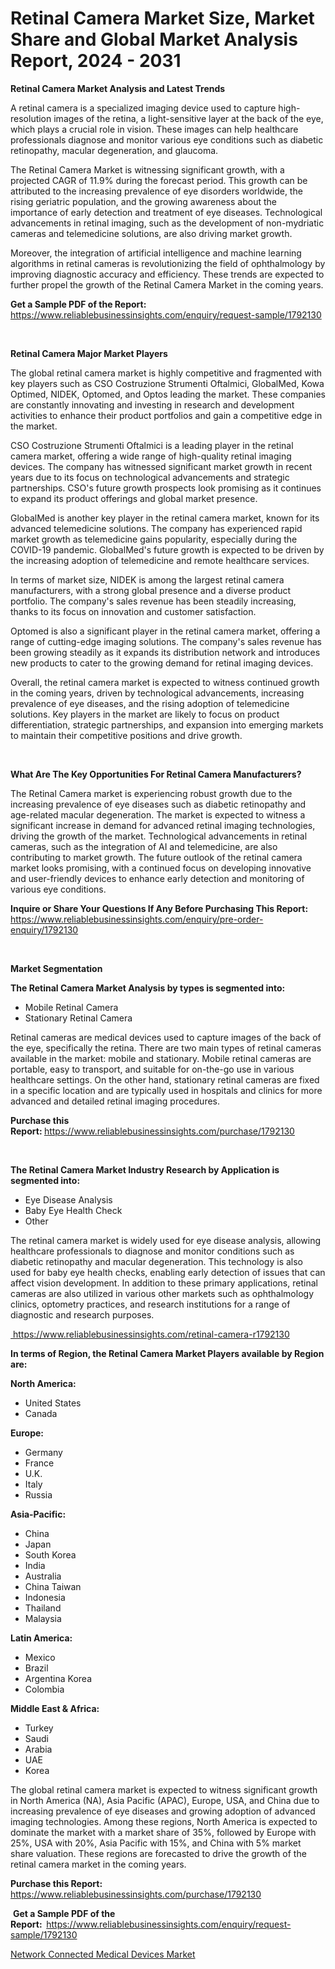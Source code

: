 <p><h1>Retinal Camera Market Size, Market Share and Global Market Analysis Report, 2024 - 2031</h1></p><p><strong>Retinal Camera Market Analysis and Latest Trends</strong></p>
<p><p>A retinal camera is a specialized imaging device used to capture high-resolution images of the retina, a light-sensitive layer at the back of the eye, which plays a crucial role in vision. These images can help healthcare professionals diagnose and monitor various eye conditions such as diabetic retinopathy, macular degeneration, and glaucoma.</p><p>The Retinal Camera Market is witnessing significant growth, with a projected CAGR of 11.9% during the forecast period. This growth can be attributed to the increasing prevalence of eye disorders worldwide, the rising geriatric population, and the growing awareness about the importance of early detection and treatment of eye diseases. Technological advancements in retinal imaging, such as the development of non-mydriatic cameras and telemedicine solutions, are also driving market growth.</p><p>Moreover, the integration of artificial intelligence and machine learning algorithms in retinal cameras is revolutionizing the field of ophthalmology by improving diagnostic accuracy and efficiency. These trends are expected to further propel the growth of the Retinal Camera Market in the coming years.</p></p>
<p><strong>Get a Sample PDF of the Report:&nbsp;</strong> <a href="https://www.reliablebusinessinsights.com/enquiry/request-sample/1792130">https://www.reliablebusinessinsights.com/enquiry/request-sample/1792130</a></p>
<p>&nbsp;</p>
<p><strong>Retinal Camera Major Market Players</strong></p>
<p><p>The global retinal camera market is highly competitive and fragmented with key players such as CSO Costruzione Strumenti Oftalmici, GlobalMed, Kowa Optimed, NIDEK, Optomed, and Optos leading the market. These companies are constantly innovating and investing in research and development activities to enhance their product portfolios and gain a competitive edge in the market.</p><p>CSO Costruzione Strumenti Oftalmici is a leading player in the retinal camera market, offering a wide range of high-quality retinal imaging devices. The company has witnessed significant market growth in recent years due to its focus on technological advancements and strategic partnerships. CSO's future growth prospects look promising as it continues to expand its product offerings and global market presence.</p><p>GlobalMed is another key player in the retinal camera market, known for its advanced telemedicine solutions. The company has experienced rapid market growth as telemedicine gains popularity, especially during the COVID-19 pandemic. GlobalMed's future growth is expected to be driven by the increasing adoption of telemedicine and remote healthcare services.</p><p>In terms of market size, NIDEK is among the largest retinal camera manufacturers, with a strong global presence and a diverse product portfolio. The company's sales revenue has been steadily increasing, thanks to its focus on innovation and customer satisfaction.</p><p>Optomed is also a significant player in the retinal camera market, offering a range of cutting-edge imaging solutions. The company's sales revenue has been growing steadily as it expands its distribution network and introduces new products to cater to the growing demand for retinal imaging devices.</p><p>Overall, the retinal camera market is expected to witness continued growth in the coming years, driven by technological advancements, increasing prevalence of eye diseases, and the rising adoption of telemedicine solutions. Key players in the market are likely to focus on product differentiation, strategic partnerships, and expansion into emerging markets to maintain their competitive positions and drive growth.</p></p>
<p>&nbsp;</p>
<p><strong>What Are The Key Opportunities For Retinal Camera Manufacturers?</strong></p>
<p><p>The Retinal Camera market is experiencing robust growth due to the increasing prevalence of eye diseases such as diabetic retinopathy and age-related macular degeneration. The market is expected to witness a significant increase in demand for advanced retinal imaging technologies, driving the growth of the market. Technological advancements in retinal cameras, such as the integration of AI and telemedicine, are also contributing to market growth. The future outlook of the retinal camera market looks promising, with a continued focus on developing innovative and user-friendly devices to enhance early detection and monitoring of various eye conditions.</p></p>
<p><strong>Inquire or Share Your Questions If Any Before Purchasing This Report:</strong> <a href="https://www.reliablebusinessinsights.com/enquiry/pre-order-enquiry/1792130">https://www.reliablebusinessinsights.com/enquiry/pre-order-enquiry/1792130</a></p>
<p>&nbsp;</p>
<p><strong>Market Segmentation</strong></p>
<p><strong>The Retinal Camera Market Analysis by types is segmented into:</strong></p>
<p><ul><li>Mobile Retinal Camera</li><li>Stationary Retinal Camera</li></ul></p>
<p><p>Retinal cameras are medical devices used to capture images of the back of the eye, specifically the retina. There are two main types of retinal cameras available in the market: mobile and stationary. Mobile retinal cameras are portable, easy to transport, and suitable for on-the-go use in various healthcare settings. On the other hand, stationary retinal cameras are fixed in a specific location and are typically used in hospitals and clinics for more advanced and detailed retinal imaging procedures.</p></p>
<p><strong>Purchase this Report:&nbsp;</strong><a href="https://www.reliablebusinessinsights.com/purchase/1792130">https://www.reliablebusinessinsights.com/purchase/1792130</a></p>
<p>&nbsp;</p>
<p><strong>The Retinal Camera Market Industry Research by Application is segmented into:</strong></p>
<p><ul><li>Eye Disease Analysis</li><li>Baby Eye Health Check</li><li>Other</li></ul></p>
<p><p>The retinal camera market is widely used for eye disease analysis, allowing healthcare professionals to diagnose and monitor conditions such as diabetic retinopathy and macular degeneration. This technology is also used for baby eye health checks, enabling early detection of issues that can affect vision development. In addition to these primary applications, retinal cameras are also utilized in various other markets such as ophthalmology clinics, optometry practices, and research institutions for a range of diagnostic and research purposes.</p></p>
<p><a href="https://www.reliablebusinessinsights.com/retinal-camera-r1792130">&nbsp;https://www.reliablebusinessinsights.com/retinal-camera-r1792130</a></p>
<p><strong>In terms of Region, the Retinal Camera Market Players available by Region are:</strong></p>
<p>
    <p> <strong> North America: </strong>
        <ul>
            <li>United States</li>
            <li>Canada</li>
        </ul>
        </p> 
    <p> <strong> Europe: </strong>
        <ul>
            <li>Germany</li>
            <li>France</li>
            <li>U.K.</li>
            <li>Italy</li>
            <li>Russia</li>
        </ul>
        </p> 
    <p> <strong> Asia-Pacific: </strong>
        <ul>
            <li>China</li>
            <li>Japan</li>
            <li>South Korea</li>
            <li>India</li>
            <li>Australia</li>
            <li>China Taiwan</li>
            <li>Indonesia</li>
            <li>Thailand</li>
            <li>Malaysia</li>
        </ul>
        </p> 
    <p> <strong> Latin America: </strong>
        <ul>
            <li>Mexico</li>
            <li>Brazil</li>
            <li>Argentina Korea</li>
            <li>Colombia</li>
        </ul>
        </p> 
    <p> <strong> Middle East & Africa: </strong>
        <ul>
            <li>Turkey</li>
            <li>Saudi</li>
            <li>Arabia</li>
            <li>UAE</li>
            <li>Korea</li>
        </ul>
    </p>
    </p>
<p><p>The global retinal camera market is expected to witness significant growth in North America (NA), Asia Pacific (APAC), Europe, USA, and China due to increasing prevalence of eye diseases and growing adoption of advanced imaging technologies. Among these regions, North America is expected to dominate the market with a market share of 35%, followed by Europe with 25%, USA with 20%, Asia Pacific with 15%, and China with 5% market share valuation. These regions are forecasted to drive the growth of the retinal camera market in the coming years.</p></p>
<p><strong>Purchase this Report: </strong><a href="https://www.reliablebusinessinsights.com/purchase/1792130">https://www.reliablebusinessinsights.com/purchase/1792130</a></p>
<p>&nbsp;<strong>Get a Sample PDF of the Report:&nbsp;&nbsp;</strong><a href="https://www.reliablebusinessinsights.com/enquiry/request-sample/1792130">https://www.reliablebusinessinsights.com/enquiry/request-sample/1792130</a></p>
<p><strong></strong></p>
<p><p><a href="https://github.com/susanjprice2023/Market-Research-Report-List-2/blob/main/network-connected-medical-devices-market.md">Network Connected Medical Devices Market</a></p></p>